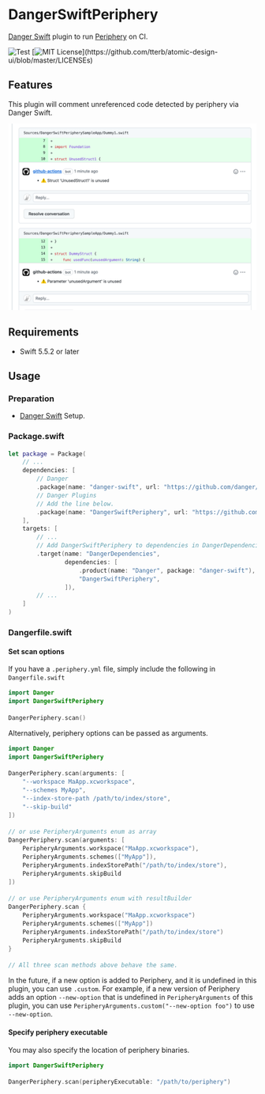 # DangerSwiftPeriphery

[Danger Swift](https://github.com/danger/swift) plugin to run [Periphery](https://github.com/peripheryapp/periphery) on CI.


![Test](https://github.com/taji-taji/DangerSwiftPeriphery/actions/workflows/test.yml/badge.svg)
[![MIT License](https://img.shields.io/apm/l/atomic-design-ui.svg?)](https://github.com/tterb/atomic-design-ui/blob/master/LICENSEs)

## Features

This plugin will comment unreferenced code detected by periphery via Danger Swift.

![Image](Resources/Images/screenshot.png)

## Requirements

- Swift 5.5.2 or later

## Usage

### Preparation

- [Danger Swift](https://github.com/danger/swift) Setup.

### Package.swift

```swift
let package = Package(
    // ...
    dependencies: [
        // Danger
        .package(name: "danger-swift", url: "https://github.com/danger/swift.git", from: "3.0.0"), // dev
        // Danger Plugins
        // Add the line below.
        .package(name: "DangerSwiftPeriphery", url: "https://github.com/taji-taji/DangerSwiftPeriphery.git", from: "1.0.0"), // dev
    ],
    targets: [
        // ...
        // Add DangerSwiftPeriphery to dependencies in DangerDependencies.
        .target(name: "DangerDependencies",
                dependencies: [
                    .product(name: "Danger", package: "danger-swift"),
                    "DangerSwiftPeriphery",
                ]),
        // ...
    ]
)
```


### Dangerfile.swift

#### Set scan options

If you have a `.periphery.yml` file, simply include the following in `Dangerfile.swift`

```swift
import Danger
import DangerSwiftPeriphery

DangerPeriphery.scan()
```

Alternatively, periphery options can be passed as arguments.

```swift
import Danger
import DangerSwiftPeriphery

DangerPeriphery.scan(arguments: [
    "--workspace MaApp.xcworkspace",
    "--schemes MyApp",
    "--index-store-path /path/to/index/store",
    "--skip-build"
])

// or use PeripheryArguments enum as array
DangerPeriphery.scan(arguments: [
    PeripheryArguments.workspace("MaApp.xcworkspace"),
    PeripheryArguments.schemes(["MyApp"]),
    PeripheryArguments.indexStorePath("/path/to/index/store"),
    PeripheryArguments.skipBuild
])

// or use PeripheryArguments enum with resultBuilder
DangerPeriphery.scan {
    PeripheryArguments.workspace("MaApp.xcworkspace")
    PeripheryArguments.schemes(["MyApp"])
    PeripheryArguments.indexStorePath("/path/to/index/store")
    PeripheryArguments.skipBuild
}

// All three scan methods above behave the same.
```

In the future, if a new option is added to Periphery, and it is undefined in this plugin, you can use `.custom`.
For example, if a new version of Periphery adds an option `--new-option` that is undefined in `PeripheryArguments` of this plugin, you can use `PeripheryArguments.custom("--new-option foo")` to use `--new-option`.

#### Specify periphery executable

You may also specify the location of periphery binaries.

```swift
import DangerSwiftPeriphery

DangerPeriphery.scan(peripheryExecutable: "/path/to/periphery")
```


